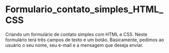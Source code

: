 # Formulario_contato_simples_HTML_CSS

Criando um formulário de contato simples com HTML e CSS. 
Neste formulário terá três campos de texto e um botão. Basicamente, pedimos ao usuário o seu nome, seu e-mail e a mensagem que deseja enviar. 
